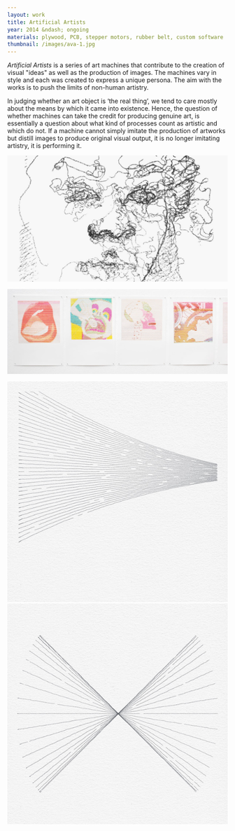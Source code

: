 ```yaml
---
layout: work
title: Artificial Artists
year: 2014 &ndash; ongoing
materials: plywood, PCB, stepper motors, rubber belt, custom software
thumbnail: /images/ava-1.jpg
---
```


*Artificial Artists* is a series of art machines that contribute to the creation of visual "ideas" as well as the production of images. 
The machines vary in style and each was created to express a unique persona. 
The aim with the works is to push the limits of non-human artistry.

In judging whether an art object is ‘the real thing’, we tend to care mostly about the means by which it came into existence. Hence, the question of whether machines can take the credit for producing genuine art, is essentially a question about what kind of processes count as artistic and which do not. If a machine cannot simply imitate the production of artworks  but distill images to produce original visual output, it is no longer imitating artistry, it is performing it.

![Charcoal drawing](/images/ava-1.jpg)

![Pop art machine](/images/sam-gallery.jpg)

<div class="gallery inline">
<div>
    <img src="/images/Jorn-7-7-0.jpg">
</div>
<div>
    <img src="/images/Jorn-3-0-6.jpg">
</div>
</div>

